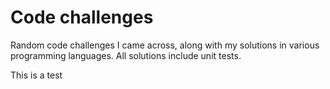 # Code challenges
Random code challenges I came across, along with my solutions in various programming languages. All solutions include unit tests.

This is a test
